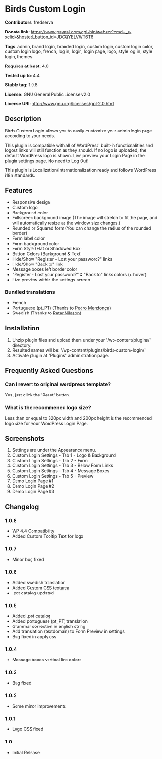 # Birds Custom Login #

**Contributors**: fredserva

**Donate link**: https://www.paypal.com/cgi-bin/webscr?cmd=_s-xclick&hosted_button_id=JDCQYELVWT6T6

**Tags**: admin, brand login, branded login, custom login, custom login color, custom login logo, french, log in, login, login page, logo, style log in, style login, themes

**Requires at least**: 4.0

**Tested up to**: 4.4

**Stable tag**: 1.0.8

**License**: GNU General Public License v2.0

**License URI**: http://www.gnu.org/licenses/gpl-2.0.html


## Description ##

Birds Custom Login allows you to easily customize your admin login page according to your needs.

This plugin is compatible with all of WordPress' built-in functionalities and logout links will still function as they should.
If no logo is uploaded, the default WordPress logo is shown.
Live preview your Login Page in the plugin settings page. No need to Log Out!

This plugin is Localization/Internationalization ready and follows WordPress i18n standards.


## Features ##
* Responsive design
* Custom logo
* Background color
* Fullscreen background image (The image will stretch to fit the page, and will automatically resize as the window size changes.)
* Rounded or Squared form (You can change the radius of the rounded border)
* Form label color
* Form background color
* Form Style (Flat or Shadowed Box)
* Button Colors (Background & Text)
* Hide/Show "Register - Lost your password?" links
* Hide/Show "Back to" link
* Message boxes left border color
* "Register - Lost your password?" & "Back to" links colors (+ hover)
* Live preview within the settings screen

### Bundled translations ###
* French
* Portuguese (pt_PT) (Thanks to <a href="https://github.com/pedro-mendonca" target="_blank">Pedro Mendonça</a>)
* Swedish (Thanks to <a href="http://www.wpdailythemes.com/" target="_blank">Peter Nilsson</a>)

## Installation ##

1. Unzip plugin files and upload them under your '/wp-content/plugins/' directory.
2. Resulted names will be: '/wp-content/plugins/birds-custom-login/'
3. Activate plugin at "Plugins" administration page.


## Frequently Asked Questions ##

### Can I revert to original wordpress template? ###

Yes, just click the 'Reset' button.

### What is the recommened logo size? ###

Less than or equal to 320px width and 200px height is the recommended logo size for your WordPress Login Page.


## Screenshots ##

1. Settings are under the Appearance menu.
2. Custom Login Settings - Tab 1 - Logo & Background
3. Custom Login Settings - Tab 2 - Form
4. Custom Login Settings - Tab 3 - Below Form Links
5. Custom Login Settings - Tab 4 - Message Boxes
6. Custom Login Settings - Tab 5 - Preview
7. Demo Login Page #1
8. Demo Login Page #2
9. Demo Login Page #3

## Changelog ##

### 1.0.8 ###
* WP 4.4 Compatibility
* Added Custom Tooltip Text for logo

### 1.0.7 ###
* Minor bug fixed

### 1.0.6 ###
* Added swedish translation
* Added Custom CSS textarea
* .pot catalog updated

### 1.0.5 ###
* Added .pot catalog
* Added portuguese (pt_PT) translation
* Grammar correction in english string
* Add translation (textdomain) to Form Preview in settings
* Bug fixed in apply css

### 1.0.4 ###
* Message boxes vertical line colors

### 1.0.3 ###
* Bug fixed

### 1.0.2 ###
* Some minor improvements

### 1.0.1 ###
* Logo CSS fixed

### 1.0 ###
* Initial Release

